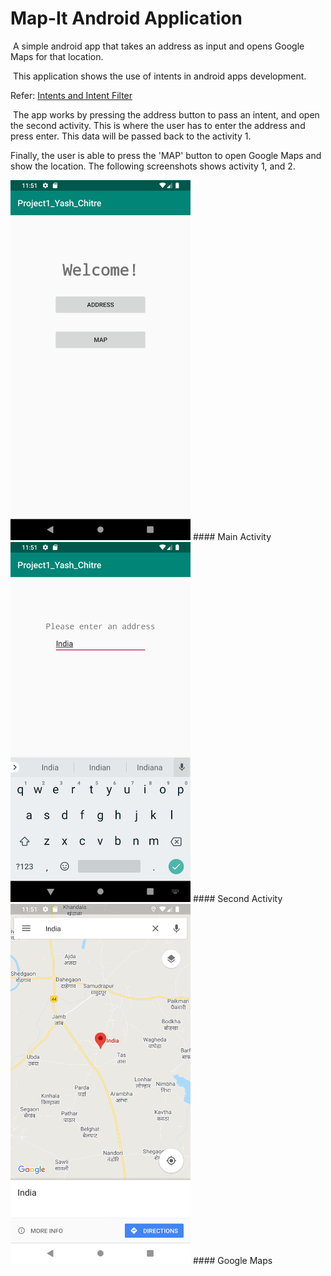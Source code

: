 # Map-It Android Application
​	A simple android app that takes an address as input and opens Google Maps for that location.

​	This application shows the use of intents in android apps development.

Refer: [Intents and Intent Filter](https://developer.android.com/guide/components/intents-filters)

​	The app works by pressing the address button to pass an intent, and open the second activity. This is where the user has to enter the address and press enter. This data will be passed back to the activity 1.

Finally, the user is able to press the 'MAP' button to open Google Maps and show the location. The following screenshots shows activity 1, and 2.

<img src="https://github.com/yashchitre03/Map-It/blob/master/Screenshot_1.png" alt="alt text" width="288" height="576">
#### Main Activity

<img src="https://github.com/yashchitre03/Map-It/blob/master/Screenshot_2.png" alt="alt text" width="288" height="576">
#### Second Activity

<img src="https://github.com/yashchitre03/Map-It/blob/master/Screenshot_3.png" alt="alt text" width="288" height="576">
#### Google Maps
